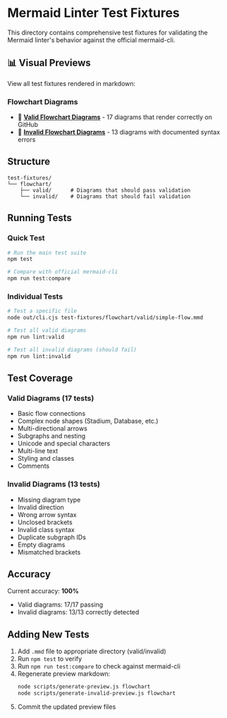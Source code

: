 # Mermaid Linter Test Fixtures

This directory contains comprehensive test fixtures for validating the Mermaid linter's behavior against the official mermaid-cli.

## 📊 Visual Previews

View all test fixtures rendered in markdown:

### Flowchart Diagrams
- 📗 [**Valid Flowchart Diagrams**](./flowchart/VALID_DIAGRAMS.md) - 17 diagrams that render correctly on GitHub
- 📕 [**Invalid Flowchart Diagrams**](./flowchart/INVALID_DIAGRAMS.md) - 13 diagrams with documented syntax errors

## Structure

```
test-fixtures/
└── flowchart/
    ├── valid/      # Diagrams that should pass validation
    └── invalid/    # Diagrams that should fail validation
```

## Running Tests

### Quick Test
```bash
# Run the main test suite
npm test

# Compare with official mermaid-cli
npm run test:compare
```

### Individual Tests
```bash
# Test a specific file
node out/cli.cjs test-fixtures/flowchart/valid/simple-flow.mmd

# Test all valid diagrams
npm run lint:valid

# Test all invalid diagrams (should fail)
npm run lint:invalid
```

## Test Coverage

### Valid Diagrams (17 tests)
- Basic flow connections
- Complex node shapes (Stadium, Database, etc.)
- Multi-directional arrows
- Subgraphs and nesting
- Unicode and special characters
- Multi-line text
- Styling and classes
- Comments

### Invalid Diagrams (13 tests)
- Missing diagram type
- Invalid direction
- Wrong arrow syntax
- Unclosed brackets
- Invalid class syntax
- Duplicate subgraph IDs
- Empty diagrams
- Mismatched brackets

## Accuracy

Current accuracy: **100%**
- Valid diagrams: 17/17 passing
- Invalid diagrams: 13/13 correctly detected

## Adding New Tests

1. Add `.mmd` file to appropriate directory (valid/invalid)
2. Run `npm test` to verify
3. Run `npm run test:compare` to check against mermaid-cli
4. Regenerate preview markdown:
   ```bash
   node scripts/generate-preview.js flowchart
   node scripts/generate-invalid-preview.js flowchart
   ```
5. Commit the updated preview files